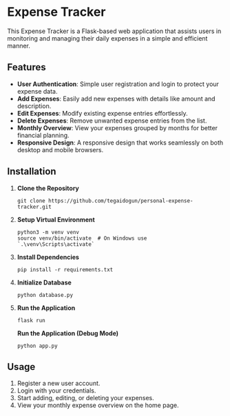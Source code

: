 <!DOCTYPE html>
<html>
<body>

<h1>Expense Tracker</h1>

<p>This Expense Tracker is a Flask-based web application that assists users in monitoring and managing their daily expenses in a simple and efficient manner.</p>

<h2>Features</h2>

<ul>
    <li><strong>User Authentication</strong>: Simple user registration and login to protect your expense data.</li>
    <li><strong>Add Expenses</strong>: Easily add new expenses with details like amount and description.</li>
    <li><strong>Edit Expenses</strong>: Modify existing expense entries effortlessly.</li>
    <li><strong>Delete Expenses</strong>: Remove unwanted expense entries from the list.</li>
    <li><strong>Monthly Overview</strong>: View your expenses grouped by months for better financial planning.</li>
    <li><strong>Responsive Design</strong>: A responsive design that works seamlessly on both desktop and mobile browsers.</li>
</ul>

<h2>Installation</h2>

<ol>
    <li><strong>Clone the Repository</strong>
        <pre><code>git clone https://github.com/tegaidogun/personal-expense-tracker.git</code></pre>
    </li>
    <li><strong>Setup Virtual Environment</strong>
        <pre><code>python3 -m venv venv
source venv/bin/activate  # On Windows use `.\venv\Scripts\activate`</code></pre>
    </li>
    <li><strong>Install Dependencies</strong>
        <pre><code>pip install -r requirements.txt</code></pre>
    </li>
    <li><strong>Initialize Database</strong>
        <pre><code>python database.py</code></pre>
    </li>
    <li><strong>Run the Application</strong>
        <pre><code>flask run</code></pre>
     <strong>Run the Application (Debug Mode)</strong>
        <pre><code>python app.py</code></pre>
    </li>
</ol>

<h2>Usage</h2>

<ol>
    <li>Register a new user account.</li>
    <li>Login with your credentials.</li>
    <li>Start adding, editing, or deleting your expenses.</li>
    <li>View your monthly expense overview on the home page.</li>
